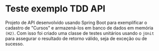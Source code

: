 # Teste exemplo TDD API

Projeto de API desenvolvido usando Spring Boot para exemplificar o cadastro de "Cursos" e 
armazená-los em banco de dados em memória `(H2)`.
Com isso foi criado uma classe de testes unitários usando o `jUnit` para assegurar 
o resultado de retorno válido, seja de exceção ou de sucesso. 
